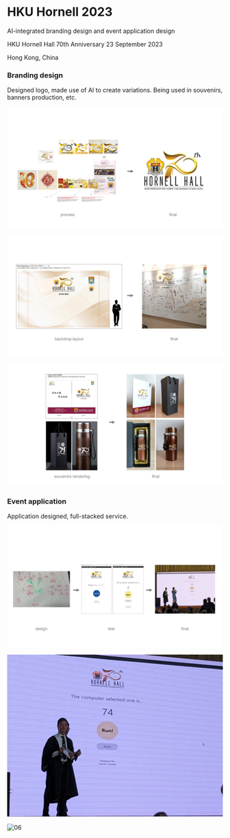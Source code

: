 # HKU Hornell 2023

AI-integrated branding design and event application design

HKU Hornell Hall 70th Anniversary
23 September 2023

Hong Kong, China


### **Branding design**

Designed logo, made use of AI to create variations. Being used in souvenirs, banners production, etc.

![01](/images/20231021/process1.JPG)

![02](/images/20231021/process2.JPG)

![03](/images/20231021/process3.JPG)

### **Event application**

Application designed, full-stacked service.

![04](/images/20231021/process4.JPG)

![05](/images/20231021/final1.jpg)

![06](/images/20231021/final2.jpg)

